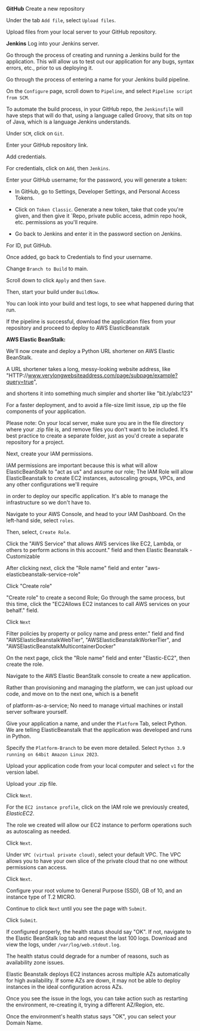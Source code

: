 **GitHub**
Create a new repository

Under the tab `Add file`, select `Upload files`.

Upload files from your local server to your GitHub repository.

**Jenkins**
Log into your Jenkins server. 

Go through the process of creating and running a Jenkins build for the application. This will allow us to test out our application for any bugs, syntax errors, etc., prior to us deploying it.

Go through the process of entering a name for your Jenkins build pipeline.

On the `Configure` page, scroll down to `Pipeline`, and select `Pipeline script from SCM`.

To automate the build process, in your GitHub repo, the `Jenkinsfile` will have steps that will do that, using a language called Groovy, that sits on top of Java, which is a language Jenkins understands.

Under `SCM`, click on `Git`.

Enter your GitHub repository link. 

Add credentials. 

For credentials, click on `Add`, then `Jenkins`.

Enter your GitHub username; for the password, you will generate a token:

- In GitHub, go to Settings, Developer Settings, and Personal Access Tokens.

- Click on `Token Classic`. Generate a new token, take that code you're given, and then give it `Repo, private public access, admin repo hook, etc. permissions as you'll require.

- Go back to Jenkins and enter it in the password section on Jenkins.

For ID, put GitHub.

Once added, go back to Credentials to find your username.

Change `Branch to Build` to main.

Scroll down to click `Apply` and then `Save`.

Then, start your build under `BuildNow`.

You can look into your build and test logs, to see what happened during that run.

If the pipeline is successful, download the application files from your repository and proceed to deploy to AWS ElasticBeanstalk

**AWS Elastic BeanStalk:**

We'll now create and deploy a Python URL shortener on AWS Elastic BeanStalk.

A URL shortener takes a long, messy-looking website address, like "HTTP://www.verylongwebsiteaddress.com/page/subpage/example?query=true",

and shortens it into something much simpler and shorter like "bit.ly/abc123"

For a faster deployment, and to avoid a file-size limit issue, zip up the file components of your application.

Please note: On your local server, make sure you are in the file directory where your .zip file is, and remove files you don't want to be included. It's best practice to create a separate folder, just as you'd create a separate repository for a project.

Next, create your IAM permissions.

IAM permissions are important because this is what will allow ElasticBeanStalk to "act as us" and assume our role; The IAM Role will allow ElasticBeanstalk to create EC2 instances, autoscaling groups, VPCs, and any other configurations we'll require

in order to deploy our specific application. It's able to manage the infrastructure so we don't have to.

Navigate to your AWS Console, and head to your IAM Dashboard. On the left-hand side, select `roles`. 

Then, select, `Create Role`.

Click the "AWS Service" that allows AWS services like EC2, Lambda, or others to perform actions in this account." field and then Elastic Beanstalk - Customizable

After clicking next, click the "Role name" field and enter "aws-elasticbeanstalk-service-role"

Click "Create role"

"Create role" to create a second Role; Go through the same process, but this time, click the "EC2Allows EC2 instances to call AWS services on your behalf." field.

Click `Next`

Filter policies by property or policy name and press enter." field and find "AWSElasticBeanstalkWebTier", "AWSElasticBeanstalkWorkerTier", and "AWSElasticBeanstalkMulticontainerDocker"

On the next page, click the "Role name" field and enter "Elastic-EC2", then create the role.

Navigate to the AWS Elastic BeanStalk console to create a new application. 

Rather than provisioning and managing the platform, we can just upload our code, and move on to the next one, which is a benefit

of platform-as-a-service; No need to manage virtual machines or install server software yourself.

Give your application a name, and under the `Platform` Tab, select Python. We are telling ElasticBeanstalk that the application was developed and runs in Python.

Specify the `Platform-Branch` to be even more detailed. Select `Python 3.9 running on 64bit Amazon Linux 2023`.

Upload your application code from your local computer and select `v1` for the version label.

Upload your .zip file.

Click `Next`.

For the `EC2 instance profile`, click on the IAM role we previously created, *ElasticEC2*. 

The role we created will allow our EC2 instance to perform operations such as autoscaling as needed.

Click `Next`.

Under `VPC (virtual private cloud)`, select your default VPC. The VPC allows you to have your own slice of the private cloud that no one without permissions can access.

Click `Next`.

Configure your root volume to General Purpose (SSD), GB of 10, and an instance type of T.2 MICRO.

Continue to click `Next` until you see the page with `Submit`.

Click `Submit`.

If configured properly, the health status should say "OK". If not, navigate to the Elastic BeanStalk log tab and request the last 100 logs. Download and view the logs, under `/var/log/web.stdout.log`.

The health status could degrade for a number of reasons, such as availability zone issues. 

Elastic Beanstalk deploys EC2 instances across multiple AZs automatically for high availability. If some AZs are down, it may not be able to deploy instances in the ideal configuration across AZs.

Once you see the issue in the logs, you can take action such as restarting the environment, re-creating it, trying a different AZ/Region, etc. 

Once the environment's health status says "OK", you can select your Domain Name.
